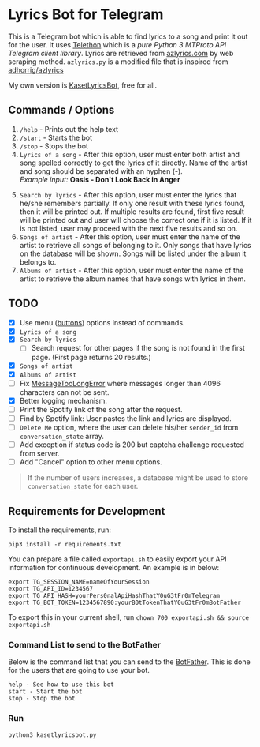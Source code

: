 # Lyrics Bot for Telegram

This is a Telegram bot which is able to find lyrics to a song and print it out for the user. It uses [Telethon](https://github.com/LonamiWebs/Telethon) which is a *pure Python 3 MTProto API Telegram client library*. Lyrics are retrieved from [azlyrics.com](https://azlyrics.com) by web scraping method. `azlyrics.py` is a modified file that is inspired from [adhorrig/azlyrics](https://github.com/adhorrig/azlyrics)

My own version is [KasetLyricsBot](https://t.me/KasetLyricsBot), free for all.

## Commands / Options

1. `/help` - Prints out the help text
2. `/start` - Starts the bot
3. `/stop` - Stops the bot
4. `Lyrics of a song` - After this option, user must enter both artist and song spelled correctly to get the lyrics of it directly. Name of the artist and song should be separated with an hyphen (-).<br> *Example input:* **Oasis - Don't Look Back in Anger**
<!-- TODO: change description of option 5 -->
5. `Search by lyrics` - After this option, user must enter the lyrics that he/she remembers partially. If only one result with these lyrics found, then it will be printed out. If multiple results are found, first five result will be printed out and user will choose the correct one if it is listed. If it is not listed, user may proceed with the next five results and so on.
6. `Songs of artist` - After this option, user must enter the name of the artist to retrieve all songs of belonging to it. Only songs that have lyrics on the database will be shown. Songs will be listed under the album it belongs to.
7. `Albums of artist` - After this option, user must enter the name of the artist to retrieve the album names that have songs with lyrics in them.

## TODO

- [x] Use menu ([buttons](https://docs.telethon.dev/en/latest/modules/custom.html?highlight=Button#module-telethon.tl.custom.button)) options instead of commands.
- [x] `Lyrics of a song`
- [x] `Search by lyrics`
    - [ ] Search request for other pages if the song is not found in the first page. (First page returns 20 results.)
- [x] `Songs of artist`
- [x] `Albums of artist`
- [ ] Fix [MessageTooLongError](https://tl.telethon.dev/methods/messages/send_message.html) where messages longer than 4096 characters can not be sent.
- [x] Better logging mechanism.
- [ ] Print the Spotify link of the song after the request.
- [ ] Find by Spotify link: User pastes the link and lyrics are displayed.
- [ ] `Delete Me` option, where the user can delete his/her `sender_id` from `conversation_state` array.
- [ ] Add exception if status code is 200 but captcha challenge requested from server.
- [ ] Add "Cancel" option to other menu options.

> If the number of users increases, a database might be used to store `conversation_state` for each user.

## Requirements for Development

To install the requirements, run:

`pip3 install -r requirements.txt`

You can prepare a file called `exportapi.sh` to easily export your API information for continuous development. An example is in below:

```
export TG_SESSION_NAME=nameOfYourSession
export TG_API_ID=1234567
export TG_API_HASH=yourPers0nalApiHashThatY0uG3tFr0mTelegram
export TG_BOT_TOKEN=1234567890:yourB0tTokenThatY0uG3tFr0mBotFather
```

To export this in your current shell, run `chown 700 exportapi.sh && source exportapi.sh`

### Command List to send to the BotFather
Below is the command list that you can send to the [BotFather](https://t.me/BotFather). This is done for the users that are going to use your bot.

```
help - See how to use this bot
start - Start the bot
stop - Stop the bot
```

### Run
```
python3 kasetlyricsbot.py
```
